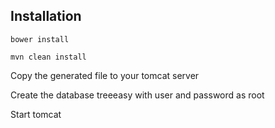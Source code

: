 ## Installation

```
bower install
```

```
mvn clean install
```

Copy the generated file to your tomcat server

Create the database treeeasy with user and password as root

Start tomcat
